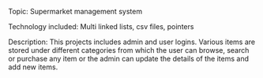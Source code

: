 Topic: Supermarket management system 

Technology included: Multi linked lists, csv files, pointers

Description: This projects includes admin and user logins. Various items are stored under different categories from which the user can browse, search or purchase any item 
             or the admin can update the details of the items and add new items.
